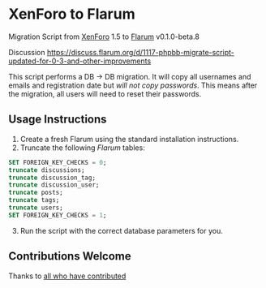 # XenForo to Flarum

Migration Script from [XenForo](https://xenforo.com/) 1.5 to [Flarum](https://flarum.org/) v0.1.0-beta.8

Discussion https://discuss.flarum.org/d/1117-phpbb-migrate-script-updated-for-0-3-and-other-improvements

This script performs a DB -> DB migration. It will copy all usernames and emails and registration date but *will not copy passwords*. This means after the migration, all users will need to reset their passwords.

## Usage Instructions

1. Create a fresh Flarum using the standard installation instructions.
2. Truncate the following *Flarum* tables:
  ```sql
  SET FOREIGN_KEY_CHECKS = 0;
  truncate discussions;
  truncate discussion_tag;
  truncate discussion_user;
  truncate posts;
  truncate tags;
  truncate users;
  SET FOREIGN_KEY_CHECKS = 1;
  ```
3. Run the script with the correct database parameters for you.

## Contributions Welcome

Thanks to [all who have contributed](https://github.com/shriker/xenforo-to-flarum/graphs/contributors)
